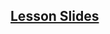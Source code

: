 ## [Lesson Slides](https://docs.google.com/presentation/d/1SHqNaSkwHoO8KJ2EveNAd5QxshAUniSaCoEvV232Ado/edit?usp=sharing)
